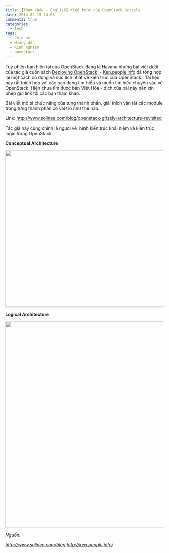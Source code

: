 ```yaml
---
title: [Tham khảo - English] Kiến trúc của OpenStack Grizzly
date: 2014-02-15 14:08
comments: true
categories:
  - Tech
tags:
  - Chia sẻ
  - Hướng dẫn
  - Kinh nghiệm
  - openstack
---
```

Tuy phiên bản hiện tại của OpenStack đang là Havana nhưng bài viết dưới của tác giả cuốn sách <a href="http://ken.pepple.info/openstack/2013/11/06/the-tenrec-rises%3A-deploying-openstack%2C-havana-edition/">Deploying OpenStack</a>  - <a href="http://ken.pepple.info/about/">Ken.pepple.info</a> đã tổng hợp lại một cách cô đọng và súc tích nhất về kiến trúc của OpenStack.  Tài liệu này rất thích hợp với các bạn đang tìm hiểu và muốn tìm hiểu chuyên sâu về OpenStack. Hiện chưa tìm được bản Việt Hóa - dịch của bài này nên xin phép gửi link tới các bạn tham khảo.<!--more-->

Bài viết mô tả chức năng của từng thành phần, giải thích vắn tắt các module trong từng thành phần có vai trò như thế nào.

Link: http://www.solinea.com/blog/openstack-grizzly-architecture-revisited

Tác giả này cũng chính là người vẽ  hình kiến trúc khái niệm và kiến trúc logic trong OpenStack

<strong>Conceptual Architecture</strong>
<p style="text-align:center;"><img class="aligncenter" alt="" src="http://cdn2.hubspot.net/hub/344789/file-446301247-jpg/images/openstack-arch-grizzly-conceptual-v2.jpg?t=1389271912000" width="819" height="498" /></p>
<strong>Logical Architecture</strong>
<p style="text-align:center;"><img class="aligncenter" alt="" src="http://cdn2.hubspot.net/hub/344789/file-448028030-jpg/images/openstack-arch-grizzly-logical-v2.jpg?t=1389271912000" width="922" height="656" /></p>
<em>Nguồn:</em>

<em>http://www.solinea.com/blog</em>
<em> http://ken.pepple.info/</em>
